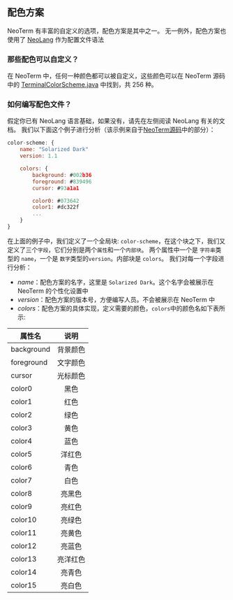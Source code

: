 ## 配色方案

NeoTerm 有丰富的自定义的选项，配色方案是其中之一。
无一例外，配色方案也使用了 [NeoLang](neo-lang.md) 作为配置文件语法

### 那些配色可以自定义？

在 NeoTerm 中，任何一种颜色都可以被自定义，这些颜色可以在 NeoTerm 源码中的 [TerminalColorScheme.java](https://github.com/NeoTerm/NeoTerm/blob/master/app/src/main/java/io/neoterm/backend/TerminalColorScheme.java) 中找到，共 256 种。

### 如何编写配色文件？

假定你已有 NeoLang 语言基础，如果没有，请先在左侧阅读 NeoLang 有关的文档。
我们以下面这个例子进行分析（该示例来自于[NeoTerm源码](https://github.com/NeoTerm/NeoTerm/blob/master/app/src/main/assets/colors/SolarizedDark.nl)中的部分）：
```js
color-scheme: {
    name: "Solarized Dark"
    version: 1.1

    colors: {
        background: #002b36
        foreground: #839496
        cursor: #93a1a1

        color0: #073642
        color1: #dc322f
        ...
    }
}
```

在上面的例子中，我们定义了一个全局块: `color-scheme`，在这个块之下，我们又定义了三个`字段`，它们分别是两个`属性`和一个`内部块`。
两个属性中一个是 `字符串`类型的 `name`，一个是 `数字`类型的`version`。内部块是 `colors`。
我们对每一个字段进行分析：

* *name*：配色方案的名字，这里是 `Solarized Dark`。这个名字会被展示在 NeoTerm 的个性化设置中
* *version*：配色方案的版本号，方便编写人员。不会被展示在 NeoTerm 中
* *colors*：配色方案的具体实现，定义需要的颜色，`colors`中的颜色名如下表所示:

|   属性名       | 说明           |
| ------------- |:-------------:|
|   background  | 背景颜色        |
|   foreground  | 文字颜色        |
|   cursor      | 光标颜色        |
|   color0      | 黑色            |
|   color1      | 红色           |
|   color2      | 绿色           |
|   color3      | 黄色           |
|   color4      | 蓝色           |
|   color5      | 洋红色          |
|   color6      | 青色           |
|   color7      | 白色           |
|   color8      | 亮黑色          |
|   color9      | 亮红色          |
|   color10     | 亮绿色          |
|   color11     | 亮黄色          |
|   color12     | 亮蓝色          |
|   color13     | 亮洋红色        |
|   color14     | 亮青色          |
|   color15     | 亮白色          |